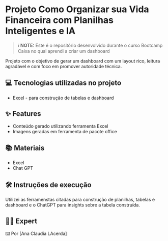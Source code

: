 # Projeto Como Organizar sua Vida Financeira com Planilhas Inteligentes e IA


 > ℹ️ **NOTE:** Este é o repositório desenvolvido durante o curso Bootcamp Caixa no qual aprendi a criar um dashboard


Projeto com o objetivo de gerar um dashboard com um layout rico, leitura agradável e com foco em promover autoridade técnica.



## 💻 Tecnologias utilizadas no projeto

- Excel - para construção de tabelas e dashboard


## ✨ Features

- Conteúdo gerado utilizando ferramenta Excel
- Imagens geradas em ferramenta de pacote office

## 📚 Materiais

- Excel
- Chat GPT

## 🛠️ Instruções de execução

Utilizei as ferramenstas citadas para construção de planilhas, tabelas e dashboard e o ChatGPT para insights sobre a tabela construída.

## 👨‍💻 Expert


⌨️ Por [Ana Claudia LAcerda]
